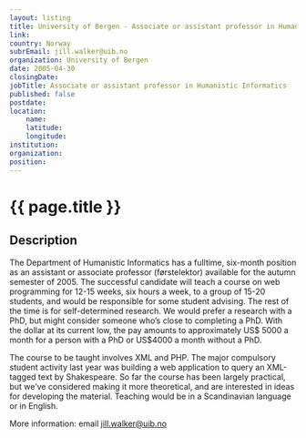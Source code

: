 ```yaml
---
layout: listing
title: University of Bergen - Associate or assistant professor in Humanistic Informatics
link:
country: Norway
subrEmail: jill.walker@uib.no
organization: University of Bergen 
date: 2005-04-30
closingDate: 
jobTitle: Associate or assistant professor in Humanistic Informatics
published: false
postdate:
location:
    name: 
    latitude: 
    longitude: 
institution: 
organization: 
position: 
--- 
```



# {{ page.title }}

## Description



<p>The Department of Humanistic Informatics has a fulltime, six-month position as an assistant or associate professor (førstelektor) available for the autumn semester of 2005. The successful candidate will teach a course on web programming for 12-15 weeks, six hours a week, to a group of 15-20 students, and would be responsible for some student advising. The rest of the time is for self-determined research. We would prefer a research with a PhD, but might consider someone who’s close to completing a PhD. With the dollar at its current low, the pay amounts to approximately US$ 5000 a month for a person with a PhD or US$4000 a month without a PhD.</p>

<p>The course to be taught involves XML and PHP. The major compulsory student activity last year was building a web application to query an XML-tagged text by Shakespeare. So far the course has been largely practical, but we’ve considered making it more theoretical, and are interested in ideas for developing the material. Teaching would be in a Scandinavian language or in English.</p>

More information: email jill.walker@uib.no
